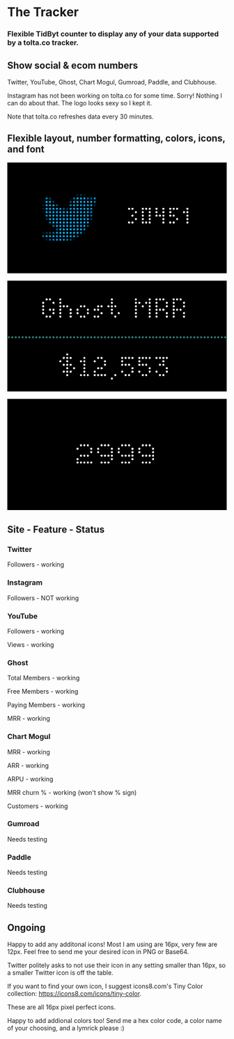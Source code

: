 # The Tracker

### Flexible TidByt counter to display any of your data supported by a tolta.co tracker.

## Show social & ecom numbers

Twitter, YouTube, Ghost, Chart Mogul, Gumroad, Paddle, and Clubhouse.

Instagram has not been working on tolta.co for some time. Sorry! Nothing I can do about that. The logo looks sexy so I kept it.

Note that tolta.co refreshes data every 30 minutes.

## Flexible layout, number formatting, colors, icons, and font

![Screenshot1](_img1.png)

![Screenshot2](_img2.png)

![Screenshot3](_img3.png)

## Site - Feature - Status

### Twitter
Followers - working

### Instagram
Followers - NOT working

### YouTube
Followers - working

Views - working

### Ghost
Total Members - working

Free Members - working

Paying Members - working

MRR - working 

### Chart Mogul
MRR - working

ARR - working

ARPU - working

MRR churn % - working (won't show % sign)

Customers - working

### Gumroad
Needs testing

### Paddle
Needs testing

### Clubhouse
Needs testing

## Ongoing

Happy to add any additonal icons! Most I am using are 16px, very few are 12px. Feel free to send me your desired icon in PNG or Base64.

Twitter politely asks to not use their icon in any setting smaller than 16px, so a smaller Twitter icon is off the table.

If you want to find your own icon, I suggest icons8.com's Tiny Color collection: https://icons8.com/icons/tiny-color.

These are all 16px pixel perfect icons.

Happy to add addional colors too! Send me a hex color code, a color name of your choosing, and a lymrick please :)
